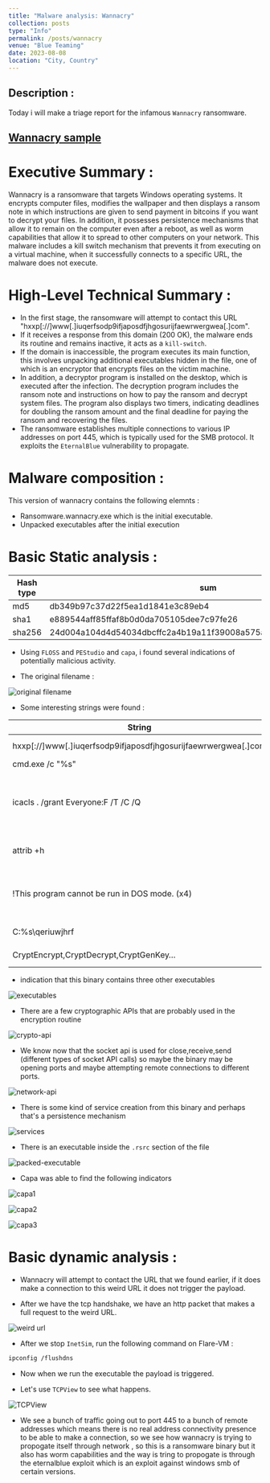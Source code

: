 ```yaml
---
title: "Malware analysis: Wannacry"
collection: posts
type: "Info"
permalink: /posts/wannacry
venue: "Blue Teaming"
date: 2023-08-08
location: "City, Country"
---
```


## Description : 
Today i will make a triage report for the infamous ``Wannacry`` ransomware.

[Wannacry sample](https://github.com/HuskyHacks/PMAT-labs/tree/main/labs/4-1.Bossfight-wannacry.exe)
---

# Executive Summary : 

Wannacry is a ransomware that targets Windows operating systems. It encrypts computer files, modifies the wallpaper and then displays a ransom note in which instructions are given to send payment in bitcoins if you want to decrypt your files. In addition, it possesses persistence mechanisms that allow it to remain on the computer even after a reboot, as well as worm capabilities that allow it to spread to other computers on your network. This malware includes a kill switch mechanism that prevents it from executing on a virtual machine,  when it successfully connects to a specific URL, the malware does not execute.


# High-Level Technical Summary : 

* In the first stage, the ransomware will attempt to contact this URL "hxxp[://]www[.]iuqerfsodp9ifjaposdfjhgosurijfaewrwergwea[.]com".
* If it receives a response from this domain (200 OK), the malware ends its routine and remains inactive, it acts as a ``kill-switch``. 
* If the domain is inaccessible, the program executes its main function, this involves unpacking additional executables hidden in the    file, one of which is an encryptor that encrypts files on the victim machine.
* In addition, a decryptor program is installed on the desktop, which is executed after the infection. The decryption program includes the ransom note and instructions on how to pay the ransom and decrypt system files. The program also displays two timers, indicating deadlines for doubling the ransom amount and the final deadline for paying the ransom and recovering the files.
* The ransomware establishes multiple connections to various IP addresses on port 445, which is typically used for the SMB protocol. It exploits the ``EternalBlue`` vulnerability to propagate.


# Malware composition : 

This version of wannacry contains the following elemnts : 

* Ransomware.wannacry.exe which is the initial executable.
* Unpacked executables after the initial execution

# Basic Static analysis : 

| Hash type | sum                                                               |
| --------  | ------------------------------------------------------------------|
| md5       | db349b97c37d22f5ea1d1841e3c89eb4                                  |
| sha1      | e889544aff85ffaf8b0d0da705105dee7c97fe26                          |
| sha256    | 24d004a104d4d54034dbcffc2a4b19a11f39008a575aa614ea04703480b1022c  |


* Using ``FLOSS`` and ``PEStudio`` and ``capa``, i found several indications of potentially malicious activity.

* The original filename :

![original filename](/images/original_name.png)

* Some interesting strings were found : 

| String                                                         | Indication                                                        |
| ---------------------------------------------------------------|-------------------------------------------------------------------|
| hxxp[://]www[.]iuqerfsodp9ifjaposdfjhgosurijfaewrwergwea[.]com | the defang url                                                    |
| cmd.exe /c "%s"                                                | a command                                                         |
| icacls . /grant Everyone:F /T /C /Q                            | granting access to everyone on the current working directory      |
| attrib +h                                                      | set a directory as hidden                                         |
| !This program cannot be run in DOS mode. (x4)                  | there are other executables or DLL that are loaded in             |
| C:\%s\qeriuwjhrf                                               | suspicious folder name                                            |
| CryptEncrypt,CryptDecrypt,CryptGenKey…                         | cryptography calls                                                |


* indication that this binary contains three other executables

![executables](/images/indicators.png)

* There are a few cryptographic APIs that are probably used in the encryption routine

![crypto-api](/images/crypto-api.png)

* We know now that the socket api is used for close,receive,send (different types of socket API calls) so maybe the binary may be opening ports and maybe attempting remote connections to different ports.

![network-api](/images/network.png)

* There is some kind of service creation from this binary and perhaps that's a persistence mechanism 

![services](/images/services.png)

* There is an executable inside the ``.rsrc`` section of the file 

![packed-executable](/images/embedded-executable.png)

* Capa was able to find the following indicators 

![capa1](/images/capa1.png)

![capa2](/images/capa2.png)

![capa3](/images/capa3.png)


# Basic dynamic analysis : 

* Wannacry will attempt to contact the URL that we found earlier, if it does make a connection to this weird URL it does not trigger the payload.

* After we have the tcp handshake, we have an http packet that makes a full request to the weird URL.

![weird url](/images/weird-url.png)

* After we stop ``InetSim``, run the following command on Flare-VM :
```bash
ipconfig /flushdns
```

* Now when we run the executable the payload is triggered.

* Let's use ``TCPView`` to see what happens.

![TCPView](/images/smb_connection.png)

* We see a bunch of traffic going out to port 445 to a bunch of remote addresses which means there is no real address connectivity presence to be able to make a connection, so we see how wannacry is trying to propogate itself through network , so this is a ransomware binary but it also has worm capabilities and the way is tring to propogate is through the eternalblue exploit which is an exploit against windows smb of certain versions.






